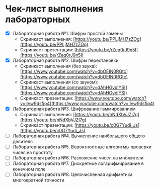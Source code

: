 # Чек-лист выполнения лабораторных

- [x] Лабораторная работа №1. Шифры простой замены
  - Скринкаст выполнения: [https://youtu.be/PPLjMH7zZOg](https://youtu.be/PPLjMH7zZOg)
  - Скринкаст презентации: [https://youtu.be/rZeq0rJ9n5I](https://youtu.be/rZeq0rJ9n5I)
- [x] Лабораторная работа №2. Шифры перестановки
  - Скринкаст выполнения (без звука): [https://www.youtube.com/watch?v=dbOEIN0RGtc](https://www.youtube.com/watch?v=dbOEIN0RGtc)
  - Скринкаст выполнения (со звуком): [https://www.youtube.com/watch?v=dAhHGvdlYSI](https://www.youtube.com/watch?v=dAhHGvdlYSI)
  - Скринкаст презентации: [https://www.youtube.com/watch?v=iIvw9dsfjp4](https://www.youtube.com/watch?v=iIvw9dsfjp4)
- [x] Лабораторная работа №3. Шифрование гаммированием
  - Скринкаст выполнения: [https://youtu.be/nNdXbVJZI7g](https://youtu.be/nNdXbVJZI7g)
  - Скринкаст презентации: [https://youtu.be/c0G7Yudi_Js](https://youtu.be/c0G7Yudi_Js)
- [ ] Лабораторная работа №4. Вычисление наибольшего общего делителя
- [ ] Лабораторная работа №5. Вероятностные алгоритмы проверки чисел на простоту
- [ ] Лабораторная работа №6. Разложение чисел на множители
- [ ] Лабораторная работа №7. Дискретное логарифмирование в конечном поле
- [ ] Лабораторная работа №8. Целочисленная арифметика многократной точности
